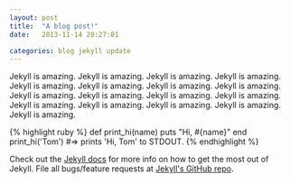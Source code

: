 ```yaml
---
layout: post
title:  "A blog post!"
date:   2013-11-14 20:27:01

categories: blog jekyll update
---
```


Jekyll is amazing. Jekyll is amazing. Jekyll is amazing. Jekyll is amazing. Jekyll is amazing. Jekyll is amazing. 
Jekyll is amazing. Jekyll is amazing. Jekyll is amazing. Jekyll is amazing. Jekyll is amazing. Jekyll is amazing. Jekyll is amazing. 
Jekyll is amazing. Jekyll is amazing. Jekyll is amazing. Jekyll is amazing. 

{% highlight ruby %}
def print_hi(name)
  puts "Hi, #{name}"
end
print_hi('Tom')
#=> prints 'Hi, Tom' to STDOUT.
{% endhighlight %}

Check out the [Jekyll docs][jekyll] for more info on how to get the most out of Jekyll. File all bugs/feature requests at [Jekyll's GitHub repo][jekyll-gh].

[jekyll-gh]: https://github.com/mojombo/jekyll
[jekyll]:    http://jekyllrb.com
